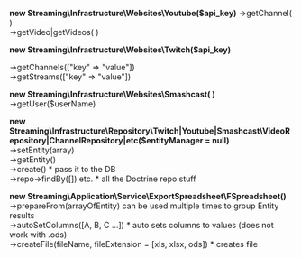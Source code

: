 

**new Streaming\Infrastructure\Websites\Youtube($api_key)**
->getChannel( )   
->getVideo|getVideos( )  

**new Streaming\Infrastructure\Websites\Twitch($api_key)**
  
->getChannels(["key" => "value"])  
->getStreams(["key" => "value"])  

**new Streaming\Infrastructure\Websites\Smashcast( )**  
->getUser($userName)  


**new Streaming\Infrastructure\Repository\Twitch|Youtube|Smashcast\VideoRepository|ChannelRepository|etc($entityManager = null)**  
->setEntity(array)   
->getEntity()  
->create() * pass it to the DB  
->repo->findBy([]) etc.  * all the Doctrine repo stuff  

**new Streaming\Application\Service\ExportSpreadsheet\FSpreadsheet()**  
->prepareFrom(arrayOfEntity)  can be used multiple times to group Entity results  
->autoSetColumns([A, B, C ...]) * auto sets columns to values (does not work with .ods)  
->createFile(fileName, fileExtension = [xls, xlsx, ods]) * creates file  
